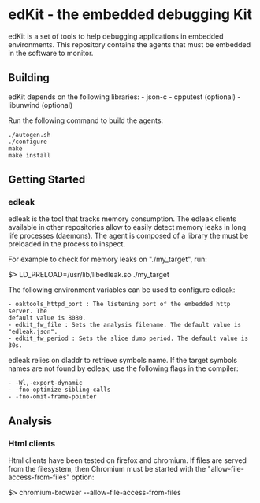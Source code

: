 # edKit - the embedded debugging Kit

edKit is a set of tools to help debugging applications in embedded environments.
This repository contains the agents that must be embedded in the software to
monitor.

## Building

edKit depends on the following libraries:
    - json-c
    - cpputest (optional)
    - libunwind (optional)

Run the following command to build the agents:

    ./autogen.sh
    ./configure
    make
    make install

## Getting Started

### edleak

edleak is the tool that tracks memory consumption. The edleak clients available
in other repositories allow to easily detect memory leaks in long life processes
(daemons). The agent is composed of a library the must be preloaded in the
process to inspect.

For example to check for memory leaks on "./my_target", run:

   $> LD_PRELOAD=/usr/lib/libedleak.so ./my_target

The following environment variables can be used to configure edleak:

    - oaktools_httpd_port : The listening port of the embedded http server. The
    default value is 8080.
    - edkit_fw_file : Sets the analysis filename. The default value is
    "edleak.json".
    - edkit_fw_period : Sets the slice dump period. The default value is 30s.

edleak relies on dladdr to retrieve symbols name. If the target symbols names
are not found by edleak, use the following flags in the compiler:

    - -Wl,-export-dynamic
    - -fno-optimize-sibling-calls
    - -fno-omit-frame-pointer

## Analysis

### Html clients

Html clients have been tested on firefox and chromium. If files are served from
the filesystem, then Chromium must be started with the
"allow-file-access-from-files" option:

   $> chromium-browser --allow-file-access-from-files


